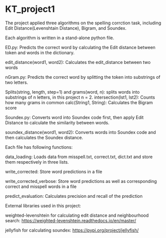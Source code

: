 # KT_project1

The project applied three algorithms on the spelling corrction task, including Edit Distance(Levenshtain Distance), Bigram, and Soundex.

Each algorithm is written in a stand-alone python file.

ED.py:
Predicts the correct word by calculating the Edit distance between token and words in the dictionary.

edit_distance(word1, word2): Calculates the edit_distance between two words


nGram.py:
Predicts the correct word by splitting the token into substrings of two letters.

Splits(string, length, step=1) and grams(word, n): splits words into substrings of n letters, in this project n = 2.
intersection(lst1, lst2): Counts how many grams in common
calc(String1, String): Calculates the Bigram score


Soundex.py:
Converts word into Soundex code first, then apply Edit Distance to calculate the similarity between words.

soundex_distance(word1, word2): Converts words into Soundex code and then calculates the Soundex distance.


Each file has following functions:

data_loading:
Loads data from misspell.txt, correct.txt, dict.txt and store them respectively in three lists.

write_corrected:
Store word predictions in a file

write_corrected_verbose:
Store word predictions as well as corresponding correct and misspell words in a file

predict_evaluation:
Calculates precision and recall of the prediction








External libraries used in this project:

weighted-levenshtein for calculating edit distance and neighbourhood search:
https://weighted-levenshtein.readthedocs.io/en/master/

jellyfish for calculating soundex:
https://pypi.org/project/jellyfish/
